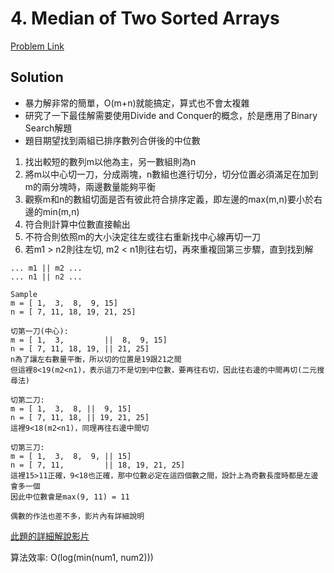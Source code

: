 # 4. Median of Two Sorted Arrays

[Problem Link](https://leetcode.com/problems/median-of-two-sorted-arrays/)

## Solution

* 暴力解非常的簡單，O(m+n)就能搞定，算式也不會太複雜
* 研究了一下最佳解需要使用Divide and Conquer的概念，於是應用了Binary Search解題
* 題目期望找到兩組已排序數列合併後的中位數

1. 找出較短的數列m以他為主，另一數組則為n
2. 將m以中心切一刀，分成兩塊，n數組也進行切分，切分位置必須滿足在加到m的兩分塊時，兩邊數量能夠平衡
3. 觀察m和n的數組切面是否有彼此符合排序定義，即左邊的max(m,n)要小於右邊的min(m,n)
4. 符合則計算中位數直接輸出
5. 不符合則依照m的大小決定往左或往右重新找中心線再切一刀
6. 若m1 > n2則往左切, m2 < n1則往右切，再來重複回第三步驟，直到找到解

```
... m1 || m2 ...
... n1 || n2 ...
```

```
Sample
m = [ 1,  3,  8,  9, 15]
n = [ 7, 11, 18, 19, 21, 25]

切第一刀(中心):
m = [ 1,  3,         ||  8,  9, 15]
n = [ 7, 11, 18, 19, || 21, 25]
n為了讓左右數量平衡，所以切的位置是19跟21之間
但這裡8<19(m2<n1)，表示這刀不是切到中位數，要再往右切，因此往右邊的中間再切(二元搜尋法)

切第二刀:
m = [ 1,  3,  8, ||  9, 15]
n = [ 7, 11, 18, || 19, 21, 25]
這裡9<18(m2<n1)，同理再往右邊中間切

切第三刀:
m = [ 1,  3,  8,  9, || 15]
n = [ 7, 11,         || 18, 19, 21, 25]
這裡15>11正確，9<18也正確，那中位數必定在這四個數之間，設計上為奇數長度時都是左邊會多一個
因此中位數會是max(9, 11) = 11

偶數的作法也差不多，影片內有詳細說明
```

[此題的詳細解說影片](https://www.youtube.com/watch?v=LPFhl65R7ww)

算法效率: O(log(min(num1, num2)))<br>

